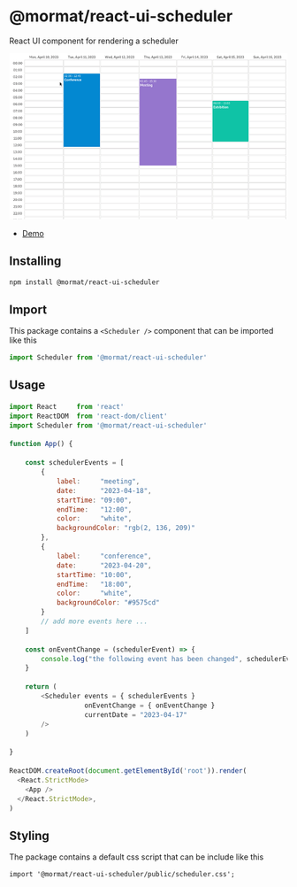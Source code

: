 # @mormat/react-ui-scheduler

React UI component for rendering a scheduler

![preview](docs/preview.gif)

- [Demo](https://mormat.pagesperso-orange.fr/react-ui-scheduler/)

## Installing

```
npm install @mormat/react-ui-scheduler
```

## Import

This package contains a `<Scheduler />` component that can be imported like this
```js
import Scheduler from '@mormat/react-ui-scheduler'
```


## Usage

```js
import React     from 'react'
import ReactDOM  from 'react-dom/client'
import Scheduler from '@mormat/react-ui-scheduler'

function App() {

    const schedulerEvents = [
        {
            label:     "meeting",
            date:      "2023-04-18",
            startTime: "09:00",
            endTime:   "12:00",
            color:     "white",
            backgroundColor: "rgb(2, 136, 209)"
        },
        {
            label:     "conference",
            date:      "2023-04-20",
            startTime: "10:00",
            endTime:   "18:00",
            color:     "white",
            backgroundColor: "#9575cd"
        }
        // add more events here ...
    ]
    
    const onEventChange = (schedulerEvent) => {
        console.log("the following event has been changed", schedulerEvent);
    }

    return (
        <Scheduler events = { schedulerEvents } 
                   onEventChange = { onEventChange }
                   currentDate = "2023-04-17" 
        />
    )

}

ReactDOM.createRoot(document.getElementById('root')).render(
  <React.StrictMode>
    <App />
  </React.StrictMode>,
)
```

## Styling

The package contains a default css script that can be include like this
```
import '@mormat/react-ui-scheduler/public/scheduler.css';
```
